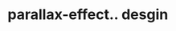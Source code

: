 # parallax-effect.. desgin                                                                                                                                                                                                                                                                                            
